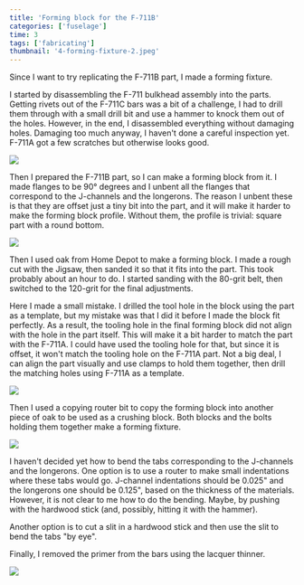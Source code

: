 ```yaml
---
title: 'Forming block for the F-711B'
categories: ['fuselage']
time: 3
tags: ['fabricating']
thumbnail: '4-forming-fixture-2.jpeg'
---
```


Since I want to try replicating the F-711B part, I made a forming fixture.

<!-- more -->

I started by disassembling the F-711 bulkhead assembly into the parts. Getting rivets out of the F-711C bars was a bit of a challenge, I had to drill them through with a small drill bit and use a hammer to knock them out of the holes. However, in the end, I disassembled everything without damaging holes. Damaging too much anyway, I haven't done a careful inspection yet. F-711A got a few scratches but otherwise looks good.

![](0-f-711-disassembled.jpeg)

Then I prepared the F-711B part, so I can make a forming block from it. I made flanges to be 90° degrees and I unbent all the flanges that correspond to the J-channels and the longerons. The reason I unbent these is that they are offset just a tiny bit into the part, and it will make it harder to make the forming block profile. Without them, the profile is trivial: square part with a round bottom.

![](1-f-711b-prepared-for-copying.jpeg)

Then I used oak from Home Depot to make a forming block. I made a rough cut with the Jigsaw, then sanded it so that it fits into the part. This took probably about an hour to do. I started sanding with the 80-grit belt, then switched to the 120-grit for the final adjustments.

Here I made a small mistake. I drilled the tool hole in the block using the part as a template, but my mistake was that I did it before I made the block fit perfectly. As a result, the tooling hole in the final forming block did not align with the hole in the part itself. This will make it a bit harder to match the part with the F-711A. I could have used the tooling hole for that, but since it is offset, it won't match the tooling hole on the F-711A part. Not a big deal, I can align the part visually and use clamps to hold them together, then drill the matching holes using F-711A as a template.

![](2-forming-block.jpeg)

Then I used a copying router bit to copy the forming block into another piece of oak to be used as a crushing block. Both blocks and the bolts holding them together make a forming fixture.

![](3-forming-fixture.jpeg)

I haven't decided yet how to bend the tabs corresponding to the J-channels and the longerons. One option is to use a router to make small indentations where these tabs would go. J-channel indentations should be 0.025" and the longerons one should be 0.125", based on the thickness of the materials. However, it is not clear to me how to do the bending. Maybe, by pushing with the hardwood stick (and, possibly, hitting it with the hammer).

Another option is to cut a slit in a hardwood stick and then use the slit to bend the tabs "by eye".

Finally, I removed the primer from the bars using the lacquer thinner.

![](5-bars-cleaned.jpeg)
